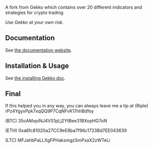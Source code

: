A fork from Gekko which contains over 20 different indicators and strategies for crypto trading



*Use Gekko at your own risk.*

## Documentation

See [the documentation website](https://gekko.wizb.it/docs/introduction/about_gekko.html).

## Installation & Usage

See [the installing Gekko doc](https://gekko.wizb.it/docs/installation/installing_gekko.html).

## Final

If this helped you in any way, you can always leave me a tip at
(Riple) rPz4YgyxPpk7xqQQ9P7CqNFvK17nhBdfoy

(BTC)   35cAMxpiNJ4VS1pLj2YtBee31BXopHG7oN

(ETH)   0xa6fc81020a27CC9eE8ba7f96c1723Bd7EE043639

(LTC)   MFJahbPaLLXgFPHaksmgzSmPxaX2zWTeLi
